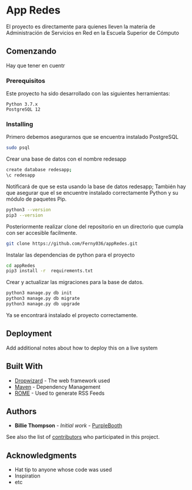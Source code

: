 # App Redes

El proyecto es directamente para quienes lleven la materia de Administración de Servicios en Red en la Escuela Superior de Cómputo

## Comenzando

Hay que tener en cuentr

### Prerequisitos

Este proyecto ha sido desarrollado con las siguientes herramientas:

```
Python 3.7.x
PostgreSQL 12

```

### Installing

Primero debemos asegurarnos que se encuentra instalado PostgreSQL

```bash
sudo psql
```

Crear una base de datos con el nombre redesapp

```bash
create database redesapp;
\c redesapp
```

Notificará de que se esta usando la base de datos redesapp;
También hay que asegurar que el se encuentre instalado correctamente Python y su módulo de paquetes Pip.

```bash
python3 --version
pip3 --version
```

Posteriormente realizar clone del repositorio en un directorio que cumpla con ser accesible facilmente.

```bash
git clone https://github.com/Ferny036/appRedes.git
```

Instalar las dependencias de python para el proyecto

```bash
cd appRedes
pip3 install -r  requirements.txt

```

Crear y actualizar las migraciones para la base de datos.

```bash
python3 manage.py db init
python3 manage.py db migrate
python3 manage.py db upgrade

```

Ya se encontrará instalado el proyecto correctamente.

## Deployment

Add additional notes about how to deploy this on a live system

## Built With

- [Dropwizard](http://www.dropwizard.io/1.0.2/docs/) - The web framework used
- [Maven](https://maven.apache.org/) - Dependency Management
- [ROME](https://rometools.github.io/rome/) - Used to generate RSS Feeds

## Authors

- **Billie Thompson** - _Initial work_ - [PurpleBooth](https://github.com/PurpleBooth)

See also the list of [contributors](https://github.com/your/project/contributors) who participated in this project.

## Acknowledgments

- Hat tip to anyone whose code was used
- Inspiration
- etc
